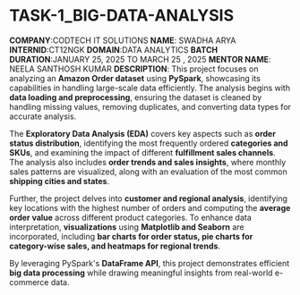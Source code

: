 # TASK-1_BIG-DATA-ANALYSIS
**COMPANY**:CODTECH IT SOLUTIONS 
**NAME**: SWADHA ARYA
**INTERNID**:CT12NGK
**DOMAIN**:DATA ANALYTICS
**BATCH DURATION**:JANUARY 25, 2025 TO MARCH 25 , 2025
**MENTOR NAME**: NEELA SANTHOSH KUMAR
**DESCRIPTION**:
This project focuses on analyzing an **Amazon Order dataset** using **PySpark**, showcasing its capabilities in handling large-scale data efficiently. The analysis begins with **data loading and preprocessing**, ensuring the dataset is cleaned by handling missing values, removing duplicates, and converting data types for accurate analysis.  

The **Exploratory Data Analysis (EDA)** covers key aspects such as **order status distribution**, identifying the most frequently ordered **categories and SKUs**, and examining the impact of different **fulfillment sales channels**. The analysis also includes **order trends and sales insights**, where monthly sales patterns are visualized, along with an evaluation of the most common **shipping cities and states**.  

Further, the project delves into **customer and regional analysis**, identifying key locations with the highest number of orders and computing the **average order value** across different product categories. To enhance data interpretation, **visualizations** using **Matplotlib and Seaborn** are incorporated, including **bar charts for order status, pie charts for category-wise sales, and heatmaps for regional trends**.  

By leveraging PySpark's **DataFrame API**, this project demonstrates efficient **big data processing** while drawing meaningful insights from real-world e-commerce data.
